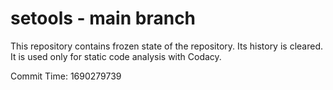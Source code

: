 # setools - main branch

This repository contains frozen state of the repository.
Its history is cleared. It is used only for static code
analysis with Codacy.

Commit Time: 1690279739